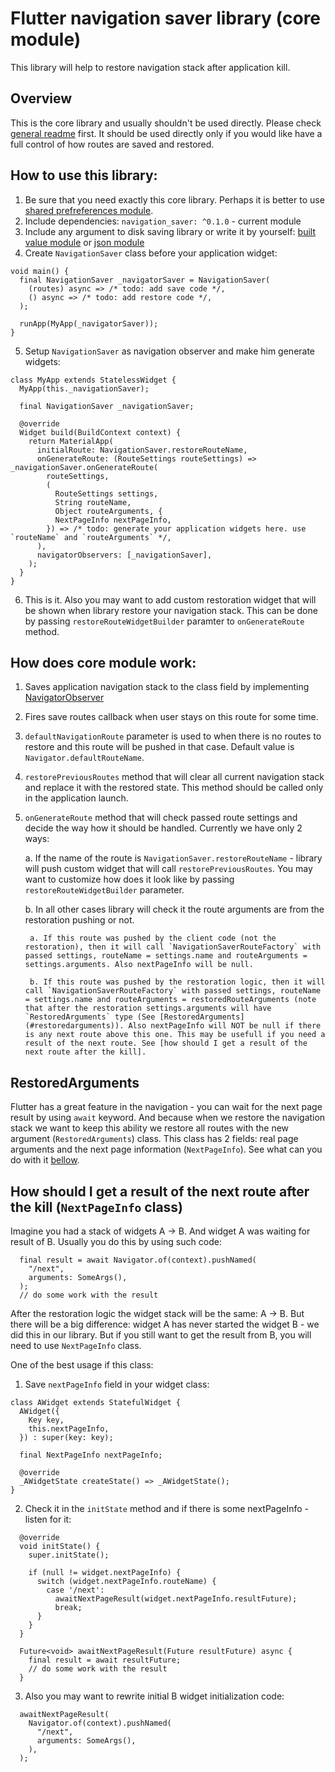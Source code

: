 # Flutter navigation saver library (core module)

This library will help to restore navigation stack after application kill.

## Overview

This is the core library and usually shouldn't be used directly. Please check [general readme](../../../) first. It should be used directly only if you would like have a full control of how routes are saved and restored.

## How to use this library:

1. Be sure that you need exactly this core library. Perhaps it is better to use [shared prefreferences module](../../../shared_pref_navigation_saver).
2. Include dependencies:
  `navigation_saver: ^0.1.0`   - current module
3. Include any argument to disk saving library or write it by yourself: [built value module](../../../built_value_navigation_saver) or [json module](../../../json_navigation_saver)
4. Create `NavigationSaver` class before your application widget:
```
void main() {
  final NavigationSaver _navigatorSaver = NavigationSaver(
    (routes) async => /* todo: add save code */,
    () async => /* todo: add restore code */,
  );

  runApp(MyApp(_navigatorSaver));
}

```
5. Setup `NavigationSaver` as navigation observer and make him generate widgets:
```
class MyApp extends StatelessWidget {
  MyApp(this._navigationSaver);

  final NavigationSaver _navigationSaver;

  @override
  Widget build(BuildContext context) {
    return MaterialApp(
      initialRoute: NavigationSaver.restoreRouteName,
      onGenerateRoute: (RouteSettings routeSettings) => _navigationSaver.onGenerateRoute(
        routeSettings,
        (
          RouteSettings settings,
          String routeName,
          Object routeArguments, {
          NextPageInfo nextPageInfo,
        }) => /* todo: generate your application widgets here. use `routeName` and `routeArguments` */,
      ),
      navigatorObservers: [_navigationSaver],
    );
  }
}
```
6. This is it. Also you may want to add custom restoration widget that will be shown when library restore your navigation stack. This can be done by passing `restoreRouteWidgetBuilder` paramter to `onGenerateRoute` method.


## How does core module work:

1. Saves application navigation stack to the class field by implementing [NavigatorObserver](https://api.flutter.dev/flutter/widgets/NavigatorObserver-class.html)
2. Fires save routes callback when user stays on this route for some time.
3. `defaultNavigationRoute` parameter is used to when there is no routes to restore and this route will be pushed in that case. Default value is `Navigator.defaultRouteName`.
4. `restorePreviousRoutes` method that will clear all current navigation stack and replace it with the restored state. This method should be called only in the application launch.
5. `onGenerateRoute` method that will check passed route settings and decide the way how it should be handled. Currently we have only 2 ways:
	
	a. If the name of the route is `NavigationSaver.restoreRouteName` - library will push custom widget that will call `restorePreviousRoutes`. You may want to customize how does it look like by passing `restoreRouteWidgetBuilder` parameter.
	
	b. In all other cases library will check it the route arguments are from the restoration pushing or not.
		
		a. If this route was pushed by the client code (not the restoration), then it will call `NavigationSaverRouteFactory` with passed settings, routeName = settings.name and routeArguments = settings.arguments. Also nextPageInfo will be null.
		
		b. If this route was pushed by the restoration logic, then it will call `NavigationSaverRouteFactory` with passed settings, routeName = settings.name and routeArguments = restoredRouteArguments (note that after the restoration settings.arguments will have `RestoredArguments` type (See [RestoredArguments](#restoredarguments)). Also nextPageInfo will NOT be null if there is any next route above this one. This may be usefull if you need a result of the next route. See [how should I get a result of the next route after the kill].

## RestoredArguments

Flutter has a great feature in the navigation - you can wait for the next page result by using `await` keyword. And because when we restore the navigation stack we want to keep this ability we restore all routes with the new argument (`RestoredArguments`) class. This class has 2 fields: real page arguments and the next page information (`NextPageInfo`). See what can you do with it [bellow](#how-should-i-get-a-result-of-the-next-route-after-the-kill-nextpageinfo-class).

## How should I get a result of the next route after the kill (`NextPageInfo` class)

Imagine you had a stack of widgets A -> B. And widget A was waiting for result of B. Usually you do this by using such code:


```
  final result = await Navigator.of(context).pushNamed(
    "/next",
    arguments: SomeArgs(),
  );
  // do some work with the result
```

After the restoration logic the widget stack will be the same: A -> B. But there will be a big difference: widget A has never started the widget B - we did this in our library. But if you still want to get the result from B, you will need to use `NextPageInfo` class.

One of the best usage if this class:

1. Save `nextPageInfo` field in your widget class:
```
class AWidget extends StatefulWidget {
  AWidget({
    Key key,
    this.nextPageInfo,
  }) : super(key: key);

  final NextPageInfo nextPageInfo;

  @override
  _AWidgetState createState() => _AWidgetState();
}
```

2. Check it in the `initState` method and if there is some nextPageInfo - listen for it:

```
  @override
  void initState() {
    super.initState();

    if (null != widget.nextPageInfo) {
      switch (widget.nextPageInfo.routeName) {
        case '/next':
          awaitNextPageResult(widget.nextPageInfo.resultFuture);
          break;
      }
    }
  }

  Future<void> awaitNextPageResult(Future resultFuture) async {
    final result = await resultFuture;
    // do some work with the result
  }
```

3. Also you may want to rewrite initial B widget initialization code:

```
  awaitNextPageResult(
    Navigator.of(context).pushNamed(
      "/next",
      arguments: SomeArgs(),
    ),
  );
```
